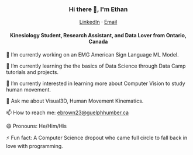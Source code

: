 <p align="center">
  <h3 align="center">Hi there 👋, I'm Ethan</h3>
</p>
<p align="center">
    <a href="https://www.linkedin.com/in/ethanbrownfitness/">LinkedIn</a>
    ·
    <a href="mailto:ebrown23@guelphhumber.ca">Email</a>
</p>
<p align="center">
  <h4 align="center">Kinesiology Student, Research Assistant, and Data Lover from Ontario, Canada</h4>
</p>



🔭 I’m currently working on an EMG American Sign Language ML Model.

🌱 I’m currently learning the the basics of Data Science through Data Camp tutorials and projects.

🤔 I’m currently interested in learning more about Computer Vision to study human movement.

💬 Ask me about Visual3D, Human Movement Kinematics.

📫 How to reach me: ebrown23@guelphhumber.ca

😄 Pronouns: He/Him/His

⚡ Fun fact: A Computer Science dropout who came full circle to fall back in love with programming.
